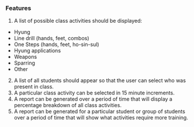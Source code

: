### Features

1. A list of possible class activities should be displayed:
* Hyung
* Line drill (hands, feet, combos)
* One Steps (hands, feet, ho-sin-sul)
* Hyung applications
* Weapons
* Sparring
* Other

2. A list of all students should appear so that the user can select who was present in class.
3. A particular class activity can be selected in 15 minute increments.
4. A report can be generated over a period of time that will display a percentage
breakdown of all class activities.
5. A report can be generated for a particular student or group of students over a period
of time that will show what activities require more training.

